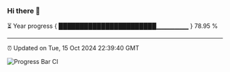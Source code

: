 ### Hi there 👋

⏳ Year progress { ███████████████████████▁▁▁▁▁▁▁ } 78.95 %

---

⏰ Updated on Tue, 15 Oct 2024 22:39:40 GMT

![Progress Bar CI](https://github.com/IshwaranRudhara/GIT-ACTION/workflows/Progress%20Bar%20CI/badge.svg)
